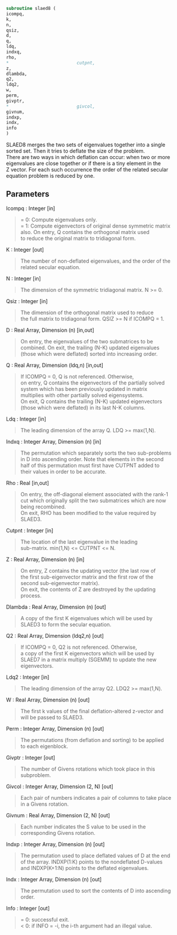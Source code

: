 ```fortran  
subroutine slaed8 (  
icompq,  
k,  
n,  
qsiz,  
d,  
q,  
ldq,  
indxq,  
rho,  
*                          cutpnt,  
z,  
dlambda,  
q2,  
ldq2,  
w,  
perm,  
givptr,  
*                          givcol,  
givnum,  
indxp,  
indx,  
info  
)  
```  
  
SLAED8 merges the two sets of eigenvalues together into a single  
sorted set.  Then it tries to deflate the size of the problem.  
There are two ways in which deflation can occur:  when two or more  
eigenvalues are close together or if there is a tiny element in the  
Z vector.  For each such occurrence the order of the related secular  
equation problem is reduced by one.  
  
## Parameters  
Icompq : Integer [in]  
> = 0:  Compute eigenvalues only.  
> = 1:  Compute eigenvectors of original dense symmetric matrix  
> also.  On entry, Q contains the orthogonal matrix used  
> to reduce the original matrix to tridiagonal form.  
  
K : Integer [out]  
> The number of non-deflated eigenvalues, and the order of the  
> related secular equation.  
  
N : Integer [in]  
> The dimension of the symmetric tridiagonal matrix.  N >= 0.  
  
Qsiz : Integer [in]  
> The dimension of the orthogonal matrix used to reduce  
> the full matrix to tridiagonal form.  QSIZ >= N if ICOMPQ = 1.  
  
D : Real Array, Dimension (n) [in,out]  
> On entry, the eigenvalues of the two submatrices to be  
> combined.  On exit, the trailing (N-K) updated eigenvalues  
> (those which were deflated) sorted into increasing order.  
  
Q : Real Array, Dimension (ldq,n) [in,out]  
> If ICOMPQ = 0, Q is not referenced.  Otherwise,  
> on entry, Q contains the eigenvectors of the partially solved  
> system which has been previously updated in matrix  
> multiplies with other partially solved eigensystems.  
> On exit, Q contains the trailing (N-K) updated eigenvectors  
> (those which were deflated) in its last N-K columns.  
  
Ldq : Integer [in]  
> The leading dimension of the array Q.  LDQ >= max(1,N).  
  
Indxq : Integer Array, Dimension (n) [in]  
> The permutation which separately sorts the two sub-problems  
> in D into ascending order.  Note that elements in the second  
> half of this permutation must first have CUTPNT added to  
> their values in order to be accurate.  
  
Rho : Real [in,out]  
> On entry, the off-diagonal element associated with the rank-1  
> cut which originally split the two submatrices which are now  
> being recombined.  
> On exit, RHO has been modified to the value required by  
> SLAED3.  
  
Cutpnt : Integer [in]  
> The location of the last eigenvalue in the leading  
> sub-matrix.  min(1,N) <= CUTPNT <= N.  
  
Z : Real Array, Dimension (n) [in]  
> On entry, Z contains the updating vector (the last row of  
> the first sub-eigenvector matrix and the first row of the  
> second sub-eigenvector matrix).  
> On exit, the contents of Z are destroyed by the updating  
> process.  
  
Dlambda : Real Array, Dimension (n) [out]  
> A copy of the first K eigenvalues which will be used by  
> SLAED3 to form the secular equation.  
  
Q2 : Real Array, Dimension (ldq2,n) [out]  
> If ICOMPQ = 0, Q2 is not referenced.  Otherwise,  
> a copy of the first K eigenvectors which will be used by  
> SLAED7 in a matrix multiply (SGEMM) to update the new  
> eigenvectors.  
  
Ldq2 : Integer [in]  
> The leading dimension of the array Q2.  LDQ2 >= max(1,N).  
  
W : Real Array, Dimension (n) [out]  
> The first k values of the final deflation-altered z-vector and  
> will be passed to SLAED3.  
  
Perm : Integer Array, Dimension (n) [out]  
> The permutations (from deflation and sorting) to be applied  
> to each eigenblock.  
  
Givptr : Integer [out]  
> The number of Givens rotations which took place in this  
> subproblem.  
  
Givcol : Integer Array, Dimension (2, N) [out]  
> Each pair of numbers indicates a pair of columns to take place  
> in a Givens rotation.  
  
Givnum : Real Array, Dimension (2, N) [out]  
> Each number indicates the S value to be used in the  
> corresponding Givens rotation.  
  
Indxp : Integer Array, Dimension (n) [out]  
> The permutation used to place deflated values of D at the end  
> of the array.  INDXP(1:K) points to the nondeflated D-values  
> and INDXP(K+1:N) points to the deflated eigenvalues.  
  
Indx : Integer Array, Dimension (n) [out]  
> The permutation used to sort the contents of D into ascending  
> order.  
  
Info : Integer [out]  
> = 0:  successful exit.  
> < 0:  if INFO = -i, the i-th argument had an illegal value.  
  
